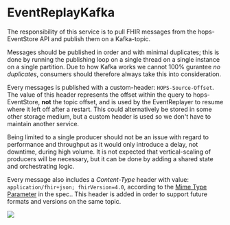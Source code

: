 # EventReplayKafka
The responsibility of this service is to pull FHIR messages from the hops-EventStore API and publish them on a Kafka-topic.

Messages should be published in order and with minimal duplicates; this is done by running the publishing loop on a single thread on a single instance on a single partition. Due to how Kafka works we cannot 100% gurantee *no duplicates*, consumers should therefore always take this into consideration.

Every messages is published with a custom-header: `HOPS-Source-Offset`. The value of this header represents the offset within the query to hops-EventStore, **not** the topic offset, and is used by the EventReplayer to resume where it left off after a restart. This could alternatively be stored in some other storage medium, but a custom header is used so we don't have to maintain another service.

Being limited to a single producer should not be an issue with regard to performance and throughput as it would only introduce a delay, not downtime, during high volume. It is not expected that vertical-scaling of producers will be necessary, but it can be done by adding a shared state and orchestrating logic.

Every message also includes a *Content-Type* header with value: `application/fhir+json; fhirVersion=4.0`, according to the [Mime Type Parameter](https://www.hl7.org/fhir/versioning.html#mt-version) in the spec.. This header is added in order to support future formats and versions on the same topic.

[![](https://mermaid.ink/img/eyJjb2RlIjoic2VxdWVuY2VEaWFncmFtXG4gICAgcGFydGljaXBhbnQgUiBhcyBFdmVudFJlcGxheVxuICAgIHBhcnRpY2lwYW50IEUgYXMgRXZlbnRTdG9yZVxuICAgIHBhcnRpY2lwYW50IEsgYXMgS2Fma2FcbiAgICBSLT4-SzogR2V0IHNvdXJjZS1vZmZzZXQgZnJvbSBsYXRlc3QgUmVjb3JkXG4gICAgYWN0aXZhdGUgUlxuICAgIGFjdGl2YXRlIEtcbiAgICBLLT4-Ujogc291cmNlLW9mZnNldFxuICAgIGRlYWN0aXZhdGUgS1xuICAgIGxvb3BcbiAgICBSLT4-RTogR2V0IEZISVIgTWVzc2FnZSBhdCBzb3VyY2Utb2Zmc2V0XG4gICAgYWN0aXZhdGUgRVxuICAgIEUtPj5SOiBGSElSIE1lc3NhZ2Uge2pzb259XG4gICAgZGVhY3RpdmF0ZSBFXG4gICAgUi0-Pks6IFB1Ymxpc2ggRkhJUiBNZXNzYWdlLCBoZWFkZXI9c291cmNlLW9mZnNldFxuICAgIFItPj5SOiBJbmNyZW1lbnQgc291cmNlLW9mZnNldFxuICAgIGRlYWN0aXZhdGUgUlxuICAgIGVuZCIsIm1lcm1haWQiOnsidGhlbWUiOiJkZWZhdWx0In0sInVwZGF0ZUVkaXRvciI6ZmFsc2UsImF1dG9TeW5jIjp0cnVlLCJ1cGRhdGVEaWFncmFtIjpmYWxzZX0)](https://mermaid-js.github.io/mermaid-live-editor/edit/#eyJjb2RlIjoic2VxdWVuY2VEaWFncmFtXG4gICAgcGFydGljaXBhbnQgUiBhcyBFdmVudFJlcGxheVxuICAgIHBhcnRpY2lwYW50IEUgYXMgRXZlbnRTdG9yZVxuICAgIHBhcnRpY2lwYW50IEsgYXMgS2Fma2FcbiAgICBSLT4-SzogR2V0IHNvdXJjZS1vZmZzZXQgZnJvbSBsYXRlc3QgUmVjb3JkXG4gICAgYWN0aXZhdGUgUlxuICAgIGFjdGl2YXRlIEtcbiAgICBLLT4-Ujogc291cmNlLW9mZnNldFxuICAgIGRlYWN0aXZhdGUgS1xuICAgIGxvb3BcbiAgICBSLT4-RTogR2V0IEZISVIgTWVzc2FnZSBhdCBzb3VyY2Utb2Zmc2V0XG4gICAgYWN0aXZhdGUgRVxuICAgIEUtPj5SOiBGSElSIE1lc3NhZ2Uge2pzb259XG4gICAgZGVhY3RpdmF0ZSBFXG4gICAgUi0-Pks6IFB1Ymxpc2ggRkhJUiBNZXNzYWdlLCBoZWFkZXI9c291cmNlLW9mZnNldFxuICAgIFItPj5SOiBJbmNyZW1lbnQgc291cmNlLW9mZnNldFxuICAgIGRlYWN0aXZhdGUgUlxuICAgIGVuZCIsIm1lcm1haWQiOiJ7XG4gIFwidGhlbWVcIjogXCJkZWZhdWx0XCJcbn0iLCJ1cGRhdGVFZGl0b3IiOmZhbHNlLCJhdXRvU3luYyI6dHJ1ZSwidXBkYXRlRGlhZ3JhbSI6ZmFsc2V9)